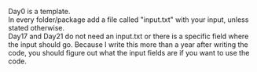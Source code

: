 Day0 is a template. <br>
In every folder/package add a file called "input.txt" with your input, unless stated otherwise. <Br>
Day17 and Day21 do not need an input.txt or there is a specific field where the input should go. Because I write this more than a year after writing the code, you should figure out what the input fields are if you want to use the code.